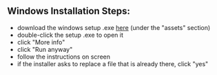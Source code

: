 ## Windows Installation Steps:
* download the windows setup .exe [here](https://github.com/Adam-Color/AppUsageGUI/releases/latest) (under the "assets" section)
* double-click the setup .exe to open it
* click "More info"
* click "Run anyway"
* follow the instructions on screen
* if the installer asks to replace a file that is already there, click "yes"
